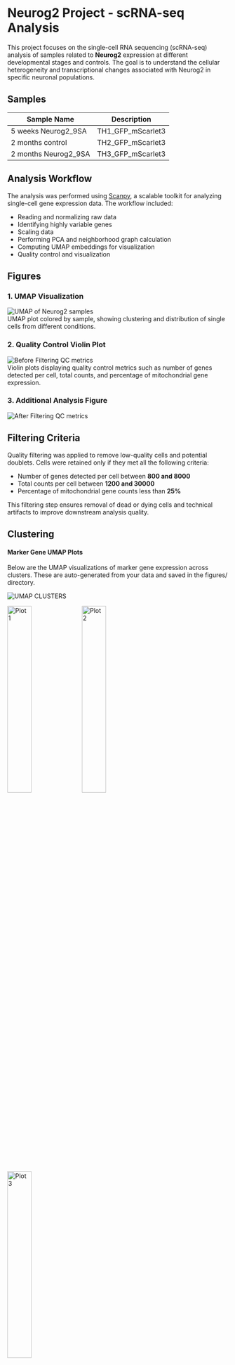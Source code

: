 # Neurog2 Project - scRNA-seq Analysis

This project focuses on the single-cell RNA sequencing (scRNA-seq) analysis of samples related to **Neurog2** expression at different developmental stages and controls. The goal is to understand the cellular heterogeneity and transcriptional changes associated with Neurog2 in specific neuronal populations.

## Samples

| Sample Name           | Description          |
|-----------------------|----------------------|
| 5 weeks Neurog2_9SA   | TH1_GFP_mScarlet3    |
| 2 months control      | TH2_GFP_mScarlet3    |
| 2 months Neurog2_9SA  | TH3_GFP_mScarlet3    |

## Analysis Workflow

The analysis was performed using [Scanpy](https://scanpy.readthedocs.io/en/stable/), a scalable toolkit for analyzing single-cell gene expression data. The workflow included:

- Reading and normalizing raw data
- Identifying highly variable genes
- Scaling data
- Performing PCA and neighborhood graph calculation
- Computing UMAP embeddings for visualization
- Quality control and visualization

## Figures

### 1. UMAP Visualization
![UMAP of Neurog2 samples](figures/umap_neurog2.png)  
UMAP plot colored by sample, showing clustering and distribution of single cells from different conditions.

### 2. Quality Control Violin Plot
![Before Filtering QC metrics](figures/violin_QC.png)  
Violin plots displaying quality control metrics such as number of genes detected per cell, total counts, and percentage of mitochondrial gene expression.

### 3. Additional Analysis Figure
![After Filtering QC metrics](figures/violin_AfterQC.png)  

## Filtering Criteria

Quality filtering was applied to remove low-quality cells and potential doublets. Cells were retained only if they met all the following criteria:

- Number of genes detected per cell between **800 and 8000**
- Total counts per cell between **1200 and 30000**
- Percentage of mitochondrial gene counts less than **25%**

This filtering step ensures removal of dead or dying cells and technical artifacts to improve downstream analysis quality.

## Clustering 

#### Marker Gene UMAP Plots
Below are the UMAP visualizations of marker gene expression across clusters. These are auto-generated from your data and saved in the figures/ directory.


![UMAP CLUSTERS](figures/umap_clusters.png)

<img src="figures/umapclustered_analysed_neurog2_Malat1.png" alt="Plot 1" width="33%"> <img src="figures/umapclustered_analysed_neurog2_mt-Atp6.png" alt="Plot 2" width="33%"> <img src="figures/umapclustered_analysed_neurog2_Sox9.png" alt="Plot 3" width="33%">


<div style="text-align: left;">

  <div style="display: inline-block; width: 31%; margin-right: 1%; margin-bottom: 10px;">
    <img src="figures/umapclustered_analysed_neurog2_Malat1.png" style="width: 100%; height: auto;" />
  </div>
  <div style="display: inline-block; width: 31%; margin-right: 1%; margin-bottom: 10px;">
    <img src="figures/umapclustered_analysed_neurog2_mt-Atp6.png" style="width: 100%; height: auto;" />
  </div>
  <div style="display: inline-block; width: 31%; margin-bottom: 10px;">
    <img src="figures/umapclustered_analysed_neurog2_Sox9.png" style="width: 100%; height: auto;" />
  </div>

  <div style="display: inline-block; width: 31%; margin-right: 1%; margin-bottom: 10px;">
    <img src="figures/umapclustered_analysed_neurog2_Glul.png" style="width: 100%; height: auto;" />
  </div>
  <div style="display: inline-block; width: 31%; margin-right: 1%; margin-bottom: 10px;">
    <img src="figures/umapclustered_analysed_neurog2_Lhx2.png" style="width: 100%; height: auto;" />
  </div>
  <div style="display: inline-block; width: 31%; margin-bottom: 10px;">
    <img src="figures/umapclustered_analysed_neurog2_Rlbp1.png" style="width: 100%; height: auto;" />
  </div>

  <div style="display: inline-block; width: 31%; margin-right: 1%; margin-bottom: 10px;">
    <img src="figures/umapclustered_analysed_neurog2_Rbfox3.png" style="width: 100%; height: auto;" />
  </div>
  <div style="display: inline-block; width: 31%; margin-right: 1%; margin-bottom: 10px;">
    <img src="figures/umapclustered_analysed_neurog2_Csf1r.png" style="width: 100%; height: auto;" />
  </div>
  <div style="display: inline-block; width: 31%; margin-bottom: 10px;">
    <img src="figures/umapclustered_analysed_neurog2_Calb2.png" style="width: 100%; height: auto;" />
  </div>

  <div style="display: inline-block; width: 31%; margin-right: 1%; margin-bottom: 10px;">
    <img src="figures/umapclustered_analysed_neurog2_Elavl4.png" style="width: 100%; height: auto;" />
  </div>
  <div style="display: inline-block; width: 31%; margin-right: 1%; margin-bottom: 10px;">
    <img src="figures/umapclustered_analysed_neurog2_Calb1.png" style="width: 100%; height: auto;" />
  </div>
  <div style="display: inline-block; width: 31%; margin-bottom: 10px;">
    <img src="figures/umapclustered_analysed_neurog2_Sebox.png" style="width: 100%; height: auto;" />
  </div>

  <div style="display: inline-block; width: 31%; margin-right: 1%; margin-bottom: 10px;">
    <img src="figures/umapclustered_analysed_neurog2_Gad1.png" style="width: 100%; height: auto;" />
  </div>
  <div style="display: inline-block; width: 31%; margin-right: 1%; margin-bottom: 10px;">
    <img src="figures/umapclustered_analysed_neurog2_Elavl3.png" style="width: 100%; height: auto;" />
  </div>
  <div style="display: inline-block; width: 31%; margin-bottom: 10px;">
    <img src="figures/umapclustered_analysed_neurog2_Cabp5.png" style="width: 100%; height: auto;" />
  </div>

  <div style="display: inline-block; width: 31%; margin-right: 1%; margin-bottom: 10px;">
    <img src="figures/umapclustered_analysed_neurog2_Isl1.png" style="width: 100%; height: auto;" />
  </div>
  <div style="display: inline-block; width: 31%; margin-right: 1%; margin-bottom: 10px;">
    <img src="figures/umapclustered_analysed_neurog2_Slc6a9.png" style="width: 100%; height: auto;" />
  </div>
  <div style="display: inline-block; width: 31%; margin-bottom: 10px;">
    <img src="figures/umapclustered_analysed_neurog2_Ascl1.png" style="width: 100%; height: auto;" />
  </div>

  <div style="display: inline-block; width: 31%; margin-right: 1%; margin-bottom: 10px;">
    <img src="figures/umapclustered_analysed_neurog2_Olig2.png" style="width: 100%; height: auto;" />
  </div>
  <div style="display: inline-block; width: 31%; margin-right: 1%; margin-bottom: 10px;">
    <img src="figures/umapclustered_analysed_neurog2_Foxn4.png" style="width: 100%; height: auto;" />
  </div>
  <div style="display: inline-block; width: 31%; margin-bottom: 10px;">
    <img src="figures/umapclustered_analysed_neurog2_Chat.png" style="width: 100%; height: auto;" />
  </div>

  <div style="display: inline-block; width: 31%; margin-right: 1%; margin-bottom: 10px;">
    <img src="figures/umapclustered_analysed_neurog2_Prdm1.png" style="width: 100%; height: auto;" />
  </div>
  <div style="display: inline-block; width: 31%; margin-right: 1%; margin-bottom: 10px;">
    <img src="figures/umapclustered_analysed_neurog2_Otx2.png" style="width: 100%; height: auto;" />
  </div>
  <div style="display: inline-block; width: 31%; margin-bottom: 10px;">
    <img src="figures/umapclustered_analysed_neurog2_Insm1.png" style="width: 100%; height: auto;" />
  </div>

  <div style="display: inline-block; width: 31%; margin-right: 1%; margin-bottom: 10px;">
    <img src="figures/umapclustered_analysed_neurog2_Sox11.png" style="width: 100%; height: auto;" />
  </div>
  <div style="display: inline-block; width: 31%; margin-right: 1%; margin-bottom: 10px;">
    <img src="figures/umapclustered_analysed_neurog2_Atoh7.png" style="width: 100%; height: auto;" />
  </div>
  <div style="display: inline-block; width: 31%; margin-bottom: 10px;">
    <img src="figures/umapclustered_analysed_neurog2_Hes5.png" style="width: 100%; height: auto;" />
  </div>

  <div style="display: inline-block; width: 31%; margin-right: 1%; margin-bottom: 10px;">
    <img src="figures/umapclustered_analysed_neurog2_Emx1.png" style="width: 100%; height: auto;" />
  </div>
  <div style="display: inline-block; width: 31%; margin-right: 1%; margin-bottom: 10px;">
    <img src="figures/umapclustered_analysed_neurog2_mScarlet3.png" style="width: 100%; height: auto;" />
  </div>
  <div style="display: inline-block; width: 31%; margin-bottom: 10px;">
    <img src="figures/umapclustered_analysed_neurog2_GFP.png" style="width: 100%; height: auto;" />
  </div>

  <div style="display: inline-block; width: 31%; margin-right: 1%; margin-bottom: 10px;">
    <img src="figures/umapclustered_analysed_neurog2_Neurog2.png" style="width: 100%; height: auto;" />
  </div>
  <div style="display: inline-block; width: 31%; margin-right: 1%; margin-bottom: 10px;">
    <img src="figures/umapclustered_analysed_neurog2_Tfap2a.png" style="width: 100%; height: auto;" />
  </div>
  <div style="display: inline-block; width: 31%; margin-bottom: 10px;">
    <img src="figures/umapclustered_analysed_neurog2_Bsn.png" style="width: 100%; height: auto;" />
  </div>

</div>


#### QC per Clsuter 

<img src="figures/qc_violin_by_cluster.png" width="550"/>

## Removing low quality clustering and Reclustering 



---

*Generated with Scanpy for single-cell RNA-seq analysis.*

